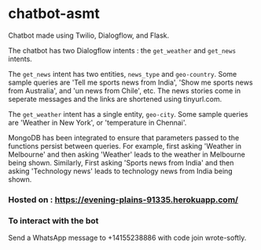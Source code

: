 # chatbot-asmt

Chatbot made using Twilio, Dialogflow, and Flask.

The chatbot has two Dialogflow intents : the `get_weather` and `get_news` intents.

The `get_news` intent has two entities, `news_type` and `geo-country`. Some sample queries are 'Tell me sports news from India', 'Show me sports news from Australia', and 'un news from Chile', etc. The news stories come in seperate messages and the links are shortened using tinyurl.com. 

The `get_weather` intent has a single entity, `geo-city`. Some sample queries are 'Weather in New York', or 'temperature in Chennai'.

MongoDB has been integrated to ensure that parameters passed to the functions persist between queries.
For example, first asking 'Weather in Melbourne' and then asking 'Weather' leads to the weather in Melbourne being shown. 
Similarly, First asking 'Sports news from India' and then asking 'Technology news' leads to technology news from India being shown.

### Hosted on : https://evening-plains-91335.herokuapp.com/

### To interact with the bot 

Send a WhatsApp message to +14155238886 with code join wrote-softly.
